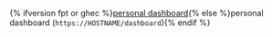 {% ifversion fpt or ghec %}[personal dashboard](https://github.com/dashboard){% else %}personal dashboard (`https://HOSTNAME/dashboard`){% endif %}
